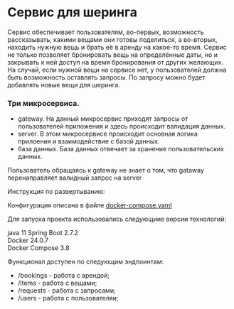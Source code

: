 # Сервис для шеринга

Сервис обеспечивает пользователям, во-первых, возможность рассказывать, какими вещами они готовы поделиться, а во-вторых, находить нужную вещь и брать её в аренду на какое-то время. 
Сервис не только позволяет бронировать вещь на определённые даты, но и закрывать к ней доступ на время бронирования от других желающих. На случай, если нужной вещи на сервисе нет, у пользователей должна быть возможность оставлять запросы. По запросу можно будет добавлять новые вещи для шеринга. 

### Три микросервиса. 

- gateway. На данный микросервис приходят запросы от пользователей приложения и здесь происходит валидация данных.
- server. В этом микросервисе происходит основная логика прилоения и взаимодействие с базой данных.
- база данных. База данных отвечает за хранение пользовательских данных.

Пользователь обращаясь к gateway не знает о том, что gataway перенаправляет валидный запрос на server

Инструкция по развертыванию:

Конфигурация описана в файле [docker-compose.yaml](docker-compose.yaml)

Для запуска проекта использовались следующиие версии технологий:

java 11 
Spring Boot 2.7.2  
Docker 24.0.7  
Docker Compose 3.8  

Функционал доступен по следующим эндпоинтам:
- /bookings - работа с арендой;
- /items - работа с вещами;
- /requests - работа с запросами;
- /users - работа с пользователяи;
